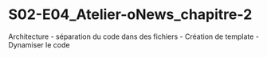 # S02-E04_Atelier-oNews_chapitre-2
Architecture - séparation du code dans des fichiers - Création de template - Dynamiser le code 
